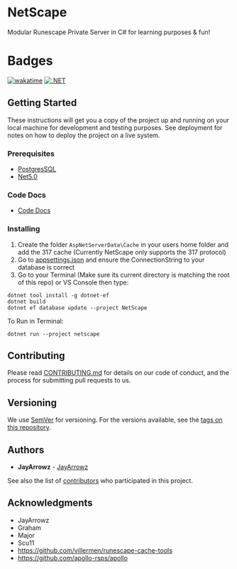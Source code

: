 # NetScape
Modular Runescape Private Server in C# for learning purposes & fun!

# Badges 
[![wakatime](https://wakatime.com/badge/github/JayArrowz/NetScape.svg)](https://wakatime.com/badge/github/JayArrowz/NetScape) [![.NET](https://github.com/JayArrowz/NetScape/actions/workflows/docs.yml/badge.svg?branch=master)](https://github.com/JayArrowz/NetScape/actions/workflows/docs.yml)

## Getting Started

These instructions will get you a copy of the project up and running on your local machine for development and testing purposes. See deployment for notes on how to deploy the project on a live system.

### Prerequisites
* [PostgresSQL](https://www.postgresql.org/download/)
* [Net5.0](https://dotnet.microsoft.com/download/dotnet/5.0)

### Code Docs
* [Code Docs](https://jayarrowz.github.io/NetScape/api/)

### Installing
1. Create the folder ```AspNetServerData\Cache``` in your users home folder and add the 317 cache (Currently NetScape only supports the 317 protocol)
2. Go to [appsettings.json](https://github.com/JayArrowz/NetScape/blob/master/NetScape/appsettings.json) and ensure the ConnectionString to your database is correct
3. Go to your Terminal (Make sure its current directory is matching the root of this repo) or VS Console then type:
```
dotnet tool install -g dotnet-ef
dotnet build
dotnet ef database update --project NetScape
```

To Run in Terminal: 
```
dotnet run --project netscape
```

## Contributing

Please read [CONTRIBUTING.md](https://gist.github.com/PurpleBooth/b24679402957c63ec426) for details on our code of conduct, and the process for submitting pull requests to us.

## Versioning

We use [SemVer](http://semver.org/) for versioning. For the versions available, see the [tags on this repository](https://github.com/JayArrowz/NetScape/tags). 

## Authors

* **JayArrowz** - [JayArrowz](https://github.com/JayArrowz)

See also the list of [contributors](https://github.com/JayArrowz/NetScape/contributors) who participated in this project.

## Acknowledgments
* JayArrowz
* Graham
* Major
* Scu11
* https://github.com/villermen/runescape-cache-tools
* https://github.com/apollo-rsps/apollo
